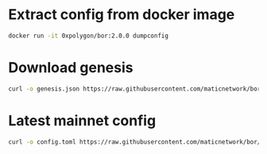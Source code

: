 # Extract config from docker image

```bash
docker run -it 0xpolygon/bor:2.0.0 dumpconfig
```

# Download genesis

```bash
curl -o genesis.json https://raw.githubusercontent.com/maticnetwork/bor/master/builder/files/genesis-mainnet-v1.json
```

# Latest mainnet config

```bash
curl -o config.toml https://raw.githubusercontent.com/maticnetwork/bor/refs/heads/master/packaging/templates/mainnet-v1/sentry/sentry/bor/pbss_config.toml
```
